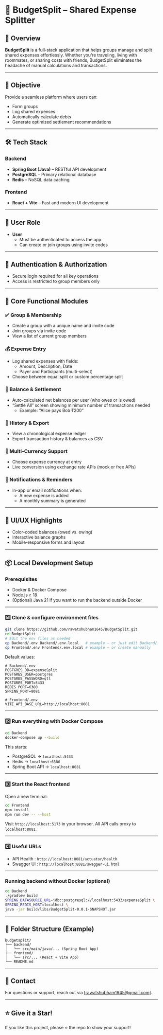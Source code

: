 # 💸 BudgetSplit – Shared Expense Splitter

## 🚀 Overview

**BudgetSplit** is a full-stack application that helps groups manage and split shared expenses effortlessly. Whether you're traveling, living with roommates, or sharing costs with friends, BudgetSplit eliminates the headache of manual calculations and transactions.

---

## 🎯 Objective

Provide a seamless platform where users can:

- Form groups
- Log shared expenses
- Automatically calculate debts
- Generate optimized settlement recommendations

---

## 🛠️ Tech Stack

### Backend
- **Spring Boot (Java)** – RESTful API development
- **PostgreSQL** – Primary relational database
- **Redis** – NoSQL data caching

### Frontend
- **React + Vite** – Fast and modern UI development

---

## 👥 User Role

- **User**
  - Must be authenticated to access the app
  - Can create or join groups using invite codes

---

## 🔐 Authentication & Authorization

- Secure login required for all key operations
- Access is restricted to group members only

---

## 🧱 Core Functional Modules

### ✅ Group & Membership
- Create a group with a unique name and invite code
- Join groups via invite code
- View a list of current group members

### 💰 Expense Entry
- Log shared expenses with fields:
  - Amount, Description, Date
  - Payer and Participants (multi-select)
- Choose between equal split or custom percentage split

### 🔁 Balance & Settlement
- Auto-calculated net balances per user (who owes or is owed)
- “Settle All” screen showing minimum number of transactions needed
  - Example: “Alice pays Bob ₹200”

### 📜 History & Export
- View a chronological expense ledger
- Export transaction history & balances as CSV

### 💱 Multi-Currency Support
- Choose expense currency at entry
- Live conversion using exchange rate APIs (mock or free APIs)

### 🔔 Notifications & Reminders
- In-app or email notifications when:
  - A new expense is added
  - A monthly summary is generated

---

## 🎨 UI/UX Highlights

- Color-coded balances (owed vs. owing)
- Interactive balance graphs
- Mobile-responsive forms and layout

---

## 📦 Local Development Setup

### Prerequisites
- Docker & Docker Compose
- Node.js ≥ 18
- (Optional) Java 21 if you want to run the backend outside Docker

---

### 1️⃣ Clone & configure environment files
```bash
git clone https://github.com/rawatshubham1645/BudgetSplit.git
cd BudgetSplit
# Edit the env files as needed
cp Backend/.env Backend/.env.local   # example – or just edit Backend/.env
cp Frontend/.env Frontend/.env.local # example – or create manually
```
Default values:
```dotenv
# Backend/.env
POSTGRES_DB=expenseSplit
POSTGRES_USER=postgres
POSTGRES_PASSWORD=qtl
POSTGRES_PORT=5433
REDIS_PORT=6380
SPRING_PORT=8081

# Frontend/.env
VITE_API_BASE_URL=http://localhost:8081
```

---

### 2️⃣ Run everything with Docker Compose
```bash
cd Backend
docker-compose up --build
```
This starts:
- PostgreSQL → `localhost:5433`
- Redis     → `localhost:6380`
- Spring Boot API → `localhost:8081`

---

### 3️⃣ Start the React frontend
Open a new terminal:
```bash
cd Frontend
npm install
npm run dev -- --host
```
Visit `http://localhost:5173` in your browser. All API calls proxy to `localhost:8081`.

---

### 4️⃣ Useful URLs
- API Health  : `http://localhost:8081/actuator/health`
- Swagger UI   : `http://localhost:8081/swagger-ui.html`

---

### Running backend without Docker (optional)
```bash
cd Backend
./gradlew build
SPRING_DATASOURCE_URL=jdbc:postgresql://localhost:5433/expenseSplit \
SPRING_REDIS_HOST=localhost \
java -jar build/libs/BudgetSplit-0.0.1-SNAPSHOT.jar
```

---

## 📂 Folder Structure (Example)

```
budgetsplit/
├── backend/
│   └── src/main/java/... (Spring Boot App)
├── frontend/
│   └── src/... (React + Vite App)
└── README.md
```

---

## 📧 Contact

For questions or support, reach out via [rawatshubham1645@gmail.com].

---

## ⭐️ Give it a Star!

If you like this project, please ⭐️ the repo to show your support!
